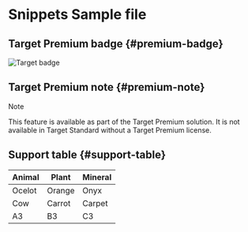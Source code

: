 # Snippets Sample file

## Target Premium badge {#premium-badge}

![Target badge](../../assets/premium.png)

## Target Premium note {#premium-note}

>[!NOTE]
>
>This feature is available as part of the Target Premium solution. It is not available in Target Standard without a Target Premium license.

## Support table {#support-table}

|Animal | Plant| Mineral |
|---------|----------|---------|
| Ocelot | Orange | Onyx |
| Cow | Carrot | Carpet |
| A3 | B3 | C3 |